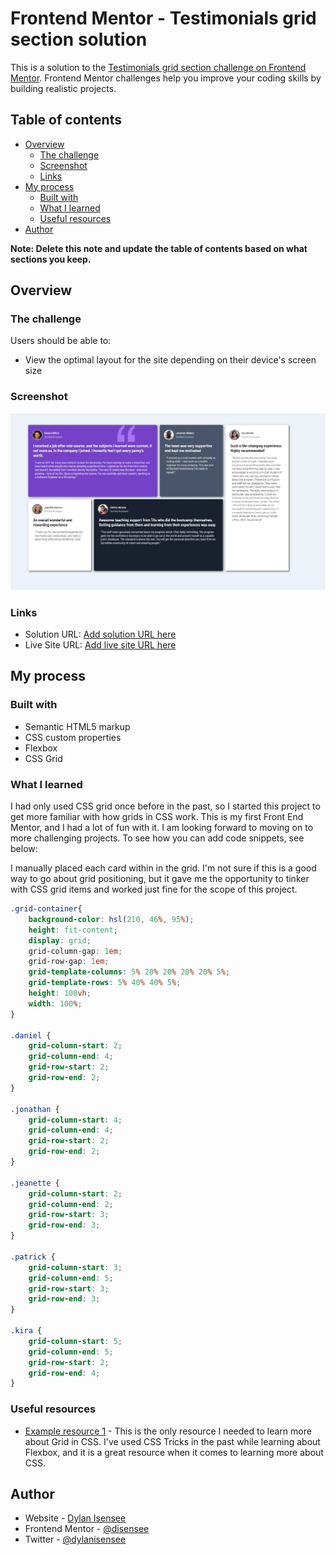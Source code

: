# Frontend Mentor - Testimonials grid section solution

This is a solution to the [Testimonials grid section challenge on Frontend Mentor](https://www.frontendmentor.io/challenges/testimonials-grid-section-Nnw6J7Un7). Frontend Mentor challenges help you improve your coding skills by building realistic projects. 

## Table of contents

- [Overview](#overview)
  - [The challenge](#the-challenge)
  - [Screenshot](#screenshot)
  - [Links](#links)
- [My process](#my-process)
  - [Built with](#built-with)
  - [What I learned](#what-i-learned)
  - [Useful resources](#useful-resources)
- [Author](#author)

**Note: Delete this note and update the table of contents based on what sections you keep.**

## Overview

### The challenge

Users should be able to:

- View the optimal layout for the site depending on their device's screen size

### Screenshot

![Solution preview image](./images/screenshot.jpg)

### Links

- Solution URL: [Add solution URL here](https://github.com/disensee/grid-testimonials)
- Live Site URL: [Add live site URL here](https://dylanisensee.com/fementor/testimonials-grid-section/)

## My process

### Built with

- Semantic HTML5 markup
- CSS custom properties
- Flexbox
- CSS Grid


### What I learned

I had only used CSS grid once before in the past, so I started this project to get more familiar with how grids in CSS work. This is my first Front End Mentor, and I had a lot of fun with it. I am looking forward to moving on to more challenging projects. 
To see how you can add code snippets, see below:

I manually placed each card within in the grid. I'm not sure if this is a good way to go about grid positioning, but it gave me the opportunity to tinker with CSS grid items and worked just fine for the scope of this project. 

```css
.grid-container{
    background-color: hsl(210, 46%, 95%);
    height: fit-content;
    display: grid;
    grid-column-gap: 1em;
    grid-row-gap: 1em;
    grid-template-columns: 5% 20% 20% 20% 20% 5%;
    grid-template-rows: 5% 40% 40% 5%;
    height: 100vh;
    width: 100%;
}

.daniel {
    grid-column-start: 2;
    grid-column-end: 4;
    grid-row-start: 2;
    grid-row-end: 2;
}

.jonathan {
    grid-column-start: 4;
    grid-column-end: 4;
    grid-row-start: 2;
    grid-row-end: 2;
}

.jeanette {
    grid-column-start: 2;
    grid-column-end: 2;
    grid-row-start: 3;
    grid-row-end: 3;
}

.patrick {
    grid-column-start: 3;
    grid-column-end: 5;
    grid-row-start: 3;
    grid-row-end: 3;
}

.kira {
    grid-column-start: 5;
    grid-column-end: 5;
    grid-row-start: 2;
    grid-row-end: 4;
}
```

### Useful resources

- [Example resource 1](https://css-tricks.com/snippets/css/complete-guide-grid/) - This is the only resource I needed to learn more about Grid in CSS. I've used CSS Tricks in the past while learning about Flexbox, and it is a great resource when it comes to learning more about CSS. 


## Author

- Website - [Dylan Isensee](https://www.dylanisensee.com)
- Frontend Mentor - [@disensee](https://www.frontendmentor.io/profile/disensee)
- Twitter - [@dylanisensee](https://twitter.com/dylanisensee)

